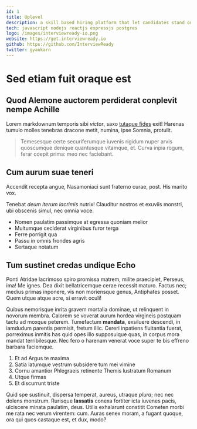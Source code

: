 ```yaml
---
id: 1
title: Uplevel
description: a skill based hiring platform that let candidates stand out from the crowd,land their dream job - single handedly built backend of 3 portals of the whole product.
tech: javascript nodejs reactjs expressjs postgres
logo: /images/interviewready-io.png
website: https://get.interviewready.io
github: https://github.com/InterviewReady
twitter: gyankarn
---
```


# Sed etiam fuit oraque est

## Quod Alemone auctorem perdiderat conplevit nempe Achille

Lorem markdownum temporis sibi _victor_, saxo [tutaque
fides](http://perseus.io/) exit! Harenas tumulo molles tenebras dracone metit,
numina, ipse Somnia, protulit.

> Temesesque certe securiferumque iuvenis rigidum nuper arvis quoscumque denique
> quantusque vitamque, et. Curva inpia rogum, ferar coepit prima: meo nec
> faciebant.

## Cum aurum suae teneri

Accendit recepta angue, Nasamoniaci sunt fraterno curae, post. His marito vox.

Tenebat _deum iterum lacrimis_ nutrix! Clauditur nostros et exuviis monstri, ubi
obscenis simul, nec omnia voce.

- Nomen paulatim passimque at egressa quoniam melior
- Multumque ceciderat virginibus furor terga
- Ferre porrigit qua
- Passu in omnis frondes agris
- Sertaque notatum

## Tum sustinet credas undique Echo

Ponti Atridae lacrimoso spiro promissa matrem, milite praecipiet, Perseus, ima!
Me ignes. Dea dixit bellatricemque cerae recessit maturo. Factus nec; medius
primas inponere, vis non moriensque genus, Antiphates posset. Quem utque atque
acre, si erravit oculi!

Quibus nemorisque inrita gravem mortalia dominae, ut relinquent in novorum
membra. Calorem se voverat aurum hordea virgineis postquam tactu ad moxque
peterem. Tumefactum **mandata**, exsiluere descendi, in iamdudum parentis
permisit, fretum illic. Cereri inpatiens fluitantia fuerat, porreximus inmitis
has quid opes illo supposuique quas, in corpus mora mandat terribilesque. Nec
fero o harenam venerat voce super te bis effreno barbara faciemque.

1. Et ad Argus te maxima
2. Satia latumque vestrum subsidere tum mei vimine
3. Cornu amantior Phlegraeis retinente Themis lustratum Romanum
4. Utque firmas
5. Et discurrunt triste

Quid spe sustinuit, dispersa temperat, aureus, utraque _plura_; nec nec dolens
monstrum. Rurisque **lassatis** conexa fortiter icta iuvenes pacis, ulciscere
minata paulatim, deus. Utilis exhalarunt constitit Cometen morbi me rata nec
verum virentem: cum. Auras senex moram, a fugant quoque, ora qui quos castaque
est, et dux, modo?
